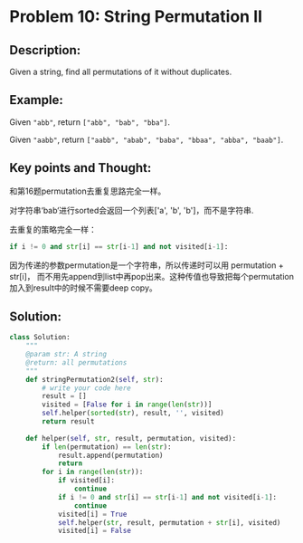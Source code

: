 # Problem 10: String Permutation II

## Description:

Given a string, find all permutations of it without duplicates.

## Example:

Given `"abb"`, return `["abb", "bab", "bba"]`.

Given `"aabb"`, return `["aabb", "abab", "baba", "bbaa", "abba", "baab"]`.  


## Key points and Thought:

和第16题permutation去重复思路完全一样。

对字符串‘bab‘进行sorted会返回一个列表\['a', 'b', 'b'\]，而不是字符串.

去重复的策略完全一样：

```python
if i != 0 and str[i] == str[i-1] and not visited[i-1]:
```

因为传递的参数permutation是一个字符串，所以传递时可以用 permutation + str\[i\]， 而不用先append到list中再pop出来。这种传值也导致把每个permutation加入到result中的时候不需要deep copy。

## Solution:

```python
class Solution:
    """
    @param str: A string
    @return: all permutations
    """
    def stringPermutation2(self, str):
        # write your code here
        result = []
        visited = [False for i in range(len(str))]
        self.helper(sorted(str), result, '', visited)
        return result
        
    def helper(self, str, result, permutation, visited):
        if len(permutation) == len(str):
            result.append(permutation)
            return
        for i in range(len(str)):
            if visited[i]:
                continue
            if i != 0 and str[i] == str[i-1] and not visited[i-1]:
                continue
            visited[i] = True
            self.helper(str, result, permutation + str[i], visited)
            visited[i] = False
            
```



